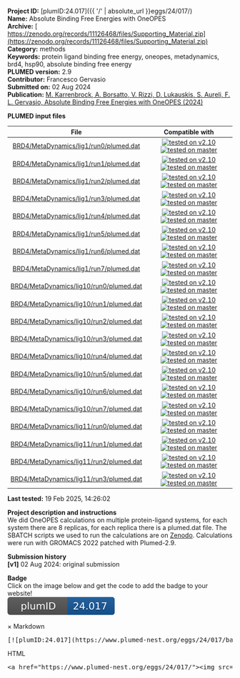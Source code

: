 **Project ID:** [plumID:24.017]({{ '/' | absolute_url }}eggs/24/017/)  
**Name:**  Absolute Binding Free Energies with OneOPES  
**Archive:** [ https://zenodo.org/records/11126468/files/Supporting_Material.zip](https://zenodo.org/records/11126468/files/Supporting_Material.zip)  
**Category:**  methods  
**Keywords:**  protein ligand binding free energy, oneopes, metadynamics, brd4, hsp90, absolute binding free energy  
**PLUMED version:**  2.9  
**Contributor:**  Francesco Gervasio  
**Submitted on:** 02 Aug 2024  
**Publication:** [M. Karrenbrock, A. Borsatto, V. Rizzi, D. Lukauskis, S. Aureli, F. L. Gervasio, Absolute Binding Free Energies with OneOPES (2024)](http://dx.doi.org/10.26434/chemrxiv-2024-sjgg2-v2)  
  
**PLUMED input files**  
  
| File     | Compatible with |  
|:--------:|:--------:|  
| [BRD4/MetaDynamics/lig1/run0/plumed.dat](./data/BRD4/MetaDynamics/lig1/run0/plumed.dat.md) |  [![tested on v2.10](https://img.shields.io/badge/v2.10-passing-green.svg)](data/BRD4/MetaDynamics/lig1/run0/plumed.dat.plumed.stderr) [![tested on master](https://img.shields.io/badge/master-passing-green.svg)](data/BRD4/MetaDynamics/lig1/run0/plumed.dat.plumed_master.stderr) |  
| [BRD4/MetaDynamics/lig1/run1/plumed.dat](./data/BRD4/MetaDynamics/lig1/run1/plumed.dat.md) |  [![tested on v2.10](https://img.shields.io/badge/v2.10-passing-green.svg)](data/BRD4/MetaDynamics/lig1/run1/plumed.dat.plumed.stderr) [![tested on master](https://img.shields.io/badge/master-passing-green.svg)](data/BRD4/MetaDynamics/lig1/run1/plumed.dat.plumed_master.stderr) |  
| [BRD4/MetaDynamics/lig1/run2/plumed.dat](./data/BRD4/MetaDynamics/lig1/run2/plumed.dat.md) |  [![tested on v2.10](https://img.shields.io/badge/v2.10-passing-green.svg)](data/BRD4/MetaDynamics/lig1/run2/plumed.dat.plumed.stderr) [![tested on master](https://img.shields.io/badge/master-passing-green.svg)](data/BRD4/MetaDynamics/lig1/run2/plumed.dat.plumed_master.stderr) |  
| [BRD4/MetaDynamics/lig1/run3/plumed.dat](./data/BRD4/MetaDynamics/lig1/run3/plumed.dat.md) |  [![tested on v2.10](https://img.shields.io/badge/v2.10-passing-green.svg)](data/BRD4/MetaDynamics/lig1/run3/plumed.dat.plumed.stderr) [![tested on master](https://img.shields.io/badge/master-passing-green.svg)](data/BRD4/MetaDynamics/lig1/run3/plumed.dat.plumed_master.stderr) |  
| [BRD4/MetaDynamics/lig1/run4/plumed.dat](./data/BRD4/MetaDynamics/lig1/run4/plumed.dat.md) |  [![tested on v2.10](https://img.shields.io/badge/v2.10-passing-green.svg)](data/BRD4/MetaDynamics/lig1/run4/plumed.dat.plumed.stderr) [![tested on master](https://img.shields.io/badge/master-passing-green.svg)](data/BRD4/MetaDynamics/lig1/run4/plumed.dat.plumed_master.stderr) |  
| [BRD4/MetaDynamics/lig1/run5/plumed.dat](./data/BRD4/MetaDynamics/lig1/run5/plumed.dat.md) |  [![tested on v2.10](https://img.shields.io/badge/v2.10-passing-green.svg)](data/BRD4/MetaDynamics/lig1/run5/plumed.dat.plumed.stderr) [![tested on master](https://img.shields.io/badge/master-passing-green.svg)](data/BRD4/MetaDynamics/lig1/run5/plumed.dat.plumed_master.stderr) |  
| [BRD4/MetaDynamics/lig1/run6/plumed.dat](./data/BRD4/MetaDynamics/lig1/run6/plumed.dat.md) |  [![tested on v2.10](https://img.shields.io/badge/v2.10-passing-green.svg)](data/BRD4/MetaDynamics/lig1/run6/plumed.dat.plumed.stderr) [![tested on master](https://img.shields.io/badge/master-passing-green.svg)](data/BRD4/MetaDynamics/lig1/run6/plumed.dat.plumed_master.stderr) |  
| [BRD4/MetaDynamics/lig1/run7/plumed.dat](./data/BRD4/MetaDynamics/lig1/run7/plumed.dat.md) |  [![tested on v2.10](https://img.shields.io/badge/v2.10-passing-green.svg)](data/BRD4/MetaDynamics/lig1/run7/plumed.dat.plumed.stderr) [![tested on master](https://img.shields.io/badge/master-passing-green.svg)](data/BRD4/MetaDynamics/lig1/run7/plumed.dat.plumed_master.stderr) |  
| [BRD4/MetaDynamics/lig10/run0/plumed.dat](./data/BRD4/MetaDynamics/lig10/run0/plumed.dat.md) |  [![tested on v2.10](https://img.shields.io/badge/v2.10-passing-green.svg)](data/BRD4/MetaDynamics/lig10/run0/plumed.dat.plumed.stderr) [![tested on master](https://img.shields.io/badge/master-passing-green.svg)](data/BRD4/MetaDynamics/lig10/run0/plumed.dat.plumed_master.stderr) |  
| [BRD4/MetaDynamics/lig10/run1/plumed.dat](./data/BRD4/MetaDynamics/lig10/run1/plumed.dat.md) |  [![tested on v2.10](https://img.shields.io/badge/v2.10-passing-green.svg)](data/BRD4/MetaDynamics/lig10/run1/plumed.dat.plumed.stderr) [![tested on master](https://img.shields.io/badge/master-passing-green.svg)](data/BRD4/MetaDynamics/lig10/run1/plumed.dat.plumed_master.stderr) |  
| [BRD4/MetaDynamics/lig10/run2/plumed.dat](./data/BRD4/MetaDynamics/lig10/run2/plumed.dat.md) |  [![tested on v2.10](https://img.shields.io/badge/v2.10-passing-green.svg)](data/BRD4/MetaDynamics/lig10/run2/plumed.dat.plumed.stderr) [![tested on master](https://img.shields.io/badge/master-passing-green.svg)](data/BRD4/MetaDynamics/lig10/run2/plumed.dat.plumed_master.stderr) |  
| [BRD4/MetaDynamics/lig10/run3/plumed.dat](./data/BRD4/MetaDynamics/lig10/run3/plumed.dat.md) |  [![tested on v2.10](https://img.shields.io/badge/v2.10-passing-green.svg)](data/BRD4/MetaDynamics/lig10/run3/plumed.dat.plumed.stderr) [![tested on master](https://img.shields.io/badge/master-passing-green.svg)](data/BRD4/MetaDynamics/lig10/run3/plumed.dat.plumed_master.stderr) |  
| [BRD4/MetaDynamics/lig10/run4/plumed.dat](./data/BRD4/MetaDynamics/lig10/run4/plumed.dat.md) |  [![tested on v2.10](https://img.shields.io/badge/v2.10-passing-green.svg)](data/BRD4/MetaDynamics/lig10/run4/plumed.dat.plumed.stderr) [![tested on master](https://img.shields.io/badge/master-passing-green.svg)](data/BRD4/MetaDynamics/lig10/run4/plumed.dat.plumed_master.stderr) |  
| [BRD4/MetaDynamics/lig10/run5/plumed.dat](./data/BRD4/MetaDynamics/lig10/run5/plumed.dat.md) |  [![tested on v2.10](https://img.shields.io/badge/v2.10-passing-green.svg)](data/BRD4/MetaDynamics/lig10/run5/plumed.dat.plumed.stderr) [![tested on master](https://img.shields.io/badge/master-passing-green.svg)](data/BRD4/MetaDynamics/lig10/run5/plumed.dat.plumed_master.stderr) |  
| [BRD4/MetaDynamics/lig10/run6/plumed.dat](./data/BRD4/MetaDynamics/lig10/run6/plumed.dat.md) |  [![tested on v2.10](https://img.shields.io/badge/v2.10-passing-green.svg)](data/BRD4/MetaDynamics/lig10/run6/plumed.dat.plumed.stderr) [![tested on master](https://img.shields.io/badge/master-passing-green.svg)](data/BRD4/MetaDynamics/lig10/run6/plumed.dat.plumed_master.stderr) |  
| [BRD4/MetaDynamics/lig10/run7/plumed.dat](./data/BRD4/MetaDynamics/lig10/run7/plumed.dat.md) |  [![tested on v2.10](https://img.shields.io/badge/v2.10-passing-green.svg)](data/BRD4/MetaDynamics/lig10/run7/plumed.dat.plumed.stderr) [![tested on master](https://img.shields.io/badge/master-passing-green.svg)](data/BRD4/MetaDynamics/lig10/run7/plumed.dat.plumed_master.stderr) |  
| [BRD4/MetaDynamics/lig11/run0/plumed.dat](./data/BRD4/MetaDynamics/lig11/run0/plumed.dat.md) |  [![tested on v2.10](https://img.shields.io/badge/v2.10-passing-green.svg)](data/BRD4/MetaDynamics/lig11/run0/plumed.dat.plumed.stderr) [![tested on master](https://img.shields.io/badge/master-passing-green.svg)](data/BRD4/MetaDynamics/lig11/run0/plumed.dat.plumed_master.stderr) |  
| [BRD4/MetaDynamics/lig11/run1/plumed.dat](./data/BRD4/MetaDynamics/lig11/run1/plumed.dat.md) |  [![tested on v2.10](https://img.shields.io/badge/v2.10-passing-green.svg)](data/BRD4/MetaDynamics/lig11/run1/plumed.dat.plumed.stderr) [![tested on master](https://img.shields.io/badge/master-passing-green.svg)](data/BRD4/MetaDynamics/lig11/run1/plumed.dat.plumed_master.stderr) |  
| [BRD4/MetaDynamics/lig11/run2/plumed.dat](./data/BRD4/MetaDynamics/lig11/run2/plumed.dat.md) |  [![tested on v2.10](https://img.shields.io/badge/v2.10-passing-green.svg)](data/BRD4/MetaDynamics/lig11/run2/plumed.dat.plumed.stderr) [![tested on master](https://img.shields.io/badge/master-passing-green.svg)](data/BRD4/MetaDynamics/lig11/run2/plumed.dat.plumed_master.stderr) |  
| [BRD4/MetaDynamics/lig11/run3/plumed.dat](./data/BRD4/MetaDynamics/lig11/run3/plumed.dat.md) |  [![tested on v2.10](https://img.shields.io/badge/v2.10-passing-green.svg)](data/BRD4/MetaDynamics/lig11/run3/plumed.dat.plumed.stderr) [![tested on master](https://img.shields.io/badge/master-passing-green.svg)](data/BRD4/MetaDynamics/lig11/run3/plumed.dat.plumed_master.stderr) |  
  
**Last tested:**  19 Feb 2025, 14:26:02
  
**Project description and instructions**  
We did OneOPES calculations on multiple protein-ligand systems, for each system there are 8 replicas, for each replica there is a plumed.dat file. The SBATCH scripts we used to run the calculations are on [Zenodo](https://doi.org/10.5281/zenodo.11126468). Calculations were run with GROMACS 2022 patched with Plumed-2.9. 

  
**Submission history**  
**[v1]** 02 Aug 2024: original submission  
  
**Badge**  
Click on the image below and get the code to add the badge to your website!  
<img src="./badge.svg" alt="plumeDnest:24.017" id="myBtn" class="badge">
<div id="myModal" class="modal">
  <div class="modal-content">
    <span class="close">&times;</span>
    Markdown<pre>[![plumID:24.017](https://www.plumed-nest.org/eggs/24/017/badge.svg)](https://www.plumed-nest.org/eggs/24/017/)</pre>
    HTML<pre>&lt;a href="https://www.plumed-nest.org/eggs/24/017/"&gt;&lt;img src="https://www.plumed-nest.org/eggs/24/017/badge.svg" alt="plumID:24.017"&gt;&lt;/a&gt;</pre>
  </div>
</div>
